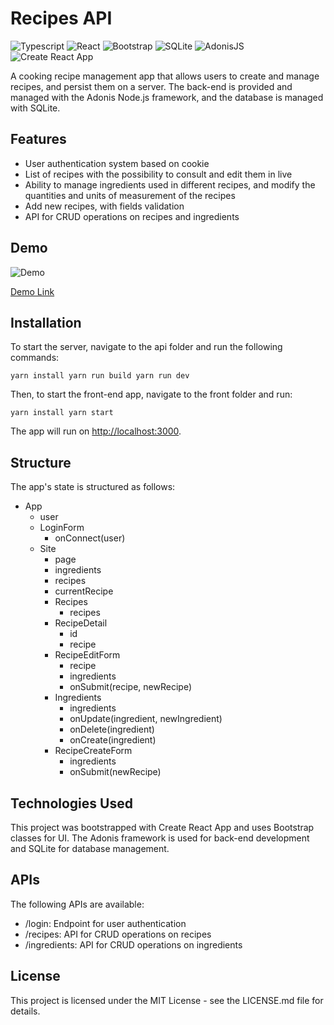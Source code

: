 # Recipes API
![Typescript](https://img.shields.io/badge/Typescript-61DAFB?style=for-the-badge&logo=react&logoColor=white) ![React](https://img.shields.io/badge/React-61DAFB?style=for-the-badge&logo=react&logoColor=white) ![Bootstrap](https://img.shields.io/badge/Bootstrap-563D7C?style=for-the-badge&logo=bootstrap&logoColor=white) ![SQLite](https://img.shields.io/badge/SQLite-07405E?style=for-the-badge&logo=sqlite&logoColor=white) ![AdonisJS](https://img.shields.io/badge/AdonisJS-220052?style=for-the-badge&logo=adonisjs&logoColor=white) ![Create React App](https://img.shields.io/badge/Create%20React%20App-000000?style=for-the-badge&logo=create-react-app&logoColor=white)


A cooking recipe management app that allows users to create and manage recipes, and persist them on a server. The back-end is provided and managed with the Adonis Node.js framework, and the database is managed with SQLite.

## Features

-   User authentication system based on cookie
-   List of recipes with the possibility to consult and edit them in live
-   Ability to manage ingredients used in different recipes, and modify the quantities and units of measurement of the recipes
-   Add new recipes, with fields validation
-   API for CRUD operations on recipes and ingredients

## Demo

![Demo](https://github.com/BjzArchi/RecipesApi/blob/master/Loom-_-RecipesApi.gif)

[Demo Link](https://recipes-api-zbj.netlify.app/)

## Installation

To start the server, navigate to the api folder and run the following commands:


`yarn install yarn run build yarn run dev`

Then, to start the front-end app, navigate to the front folder and run:


`yarn install yarn start`

The app will run on [http://localhost:3000](http://localhost:3000/).

## Structure

The app's state is structured as follows:

-   App
    -   user
    -   LoginForm
        -   onConnect(user)
    -   Site
        -   page
        -   ingredients
        -   recipes
        -   currentRecipe
        -   Recipes
            -   recipes
        -   RecipeDetail
            -   id
            -   recipe
        -   RecipeEditForm
            -   recipe
            -   ingredients
            -   onSubmit(recipe, newRecipe)
        -   Ingredients
            -   ingredients
            -   onUpdate(ingredient, newIngredient)
            -   onDelete(ingredient)
            -   onCreate(ingredient)
        -   RecipeCreateForm
            -   ingredients
            -   onSubmit(newRecipe)

## Technologies Used

This project was bootstrapped with Create React App and uses Bootstrap classes for UI. The Adonis framework is used for back-end development and SQLite for database management.

## APIs

The following APIs are available:

-   /login: Endpoint for user authentication
-   /recipes: API for CRUD operations on recipes
-   /ingredients: API for CRUD operations on ingredients

## License

This project is licensed under the MIT License - see the LICENSE.md file for details.

